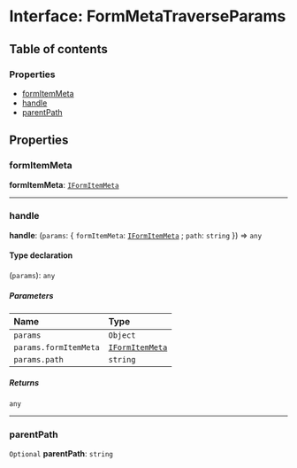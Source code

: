 # Interface: FormMetaTraverseParams

## Table of contents

### Properties

* [formItemMeta](/auto-docs/form-core/interfaces/FormMetaTraverseParams.md#formitemmeta)
* [handle](/auto-docs/form-core/interfaces/FormMetaTraverseParams.md#handle)
* [parentPath](/auto-docs/form-core/interfaces/FormMetaTraverseParams.md#parentpath)

## Properties

### formItemMeta

**formItemMeta**: [`IFormItemMeta`](/auto-docs/form-core/interfaces/IFormItemMeta.md)

***

### handle

**handle**: (`params`: { `formItemMeta`: [`IFormItemMeta`](/auto-docs/form-core/interfaces/IFormItemMeta.md) ; `path`: `string`  }) => `any`

#### Type declaration

(`params`): `any`

##### Parameters

| Name | Type |
| :------ | :------ |
| `params` | `Object` |
| `params.formItemMeta` | [`IFormItemMeta`](/auto-docs/form-core/interfaces/IFormItemMeta.md) |
| `params.path` | `string` |

##### Returns

`any`

***

### parentPath

`Optional` **parentPath**: `string`
